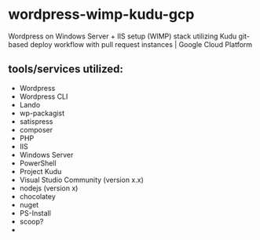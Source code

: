 # wordpress-wimp-kudu-gcp
Wordpress on Windows Server + IIS setup (WIMP) stack utilizing Kudu git-based deploy workflow with pull request instances | Google Cloud Platform

## tools/services utilized:
- Wordpress
- Wordpress CLI
- Lando
- wp-packagist
- satispress
- composer
- PHP
- IIS
- Windows Server
- PowerShell
- Project Kudu
- Visual Studio Community (version x.x)
- nodejs (version x)
- chocolatey
- nuget
- PS-Install
- scoop?
- 
